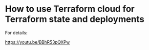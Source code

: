 # How to use Terraform cloud for Terraform state and deployments  

For details:  

https://youtu.be/BBhR53pQXPw  


